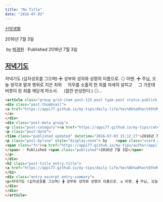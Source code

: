 ```yaml
---
title: "No Title"
date: "2016-07-03"
---
```


[신앙생활](https://appi77.github.io/my-tips/category/daily-life/%ec%8b%a0%ec%95%99%ec%83%9d%ed%99%9c/)

2016년 7월 3일

 by 
[박경원](https://appi77.github.io/my-tips/author/appi77/ "박경원이(가) 작성한 글")
 · Published 2016년 7월 3일

[저녁기도](https://appi77.github.io/my-tips/daily-life/%ec%8b%a0%ec%95%99%ec%83%9d%ed%99%9c/%ec%a0%80%eb%85%81%ea%b8%b0%eb%8f%84/ "Permalink to 저녁기도")
--------------------------------------------------------------------------------------------------------------------------------------------------

저녁기도 (십자성호를 그으며) ╋ 성부와 성자와 성령의 이름으로. ◎ 아멘. ╋ 주님, 오늘 생각과 말과 행위로 지은 죄와     의무를 소홀히 한 죄를 자세히 살피고     그 가운데 버릇이 된 죄를 깨닫게 하소서.     (잠깐 반성한다.) ◎...

```html
<article class="group grid-item post-125 post type-post status-publish format-standard hentry category-17" id="post-125"><div class="post-inner post-hover">
<div class="post-thumbnail">
<a href="https://appi77.github.io/my-tips/daily-life/%ec%8b%a0%ec%95%99%ec%83%9d%ed%99%9c/%ec%a0%80%eb%85%81%ea%b8%b0%eb%8f%84/">
</a>
</div>
<div class="post-meta group">
<p class="post-category"><a href="https://appi77.github.io/my-tips/category/daily-life/%ec%8b%a0%ec%95%99%ec%83%9d%ed%99%9c/" rel="category tag">신앙생활</a></p>
<p class="post-date">
<time class="published updated" datetime="2016-07-03 15:12:27">2016년 7월 3일</time></p>
<p class="post-byline" style="display:none"> by    <span class="vcard author">
<span class="fn"><a href="https://appi77.github.io/my-tips/author/appi77/" rel="author" title="박경원이(가) 작성한 글">박경원</a></span>
</span> · Published <span class="published">2016년 7월 3일</span>
</p>
</div>
<h2 class="post-title entry-title">
<a href="https://appi77.github.io/my-tips/daily-life/%ec%8b%a0%ec%95%99%ec%83%9d%ed%99%9c/%ec%a0%80%eb%85%81%ea%b8%b0%eb%8f%84/" rel="bookmark" title="Permalink to 저녁기도">저녁기도</a>
</h2>
<div class="entry excerpt entry-summary">
<p>저녁기도 (십자성호를 그으며) ╋ 성부와 성자와 성령의 이름으로. ◎ 아멘. ╋ 주님, 오늘 생각과 말과 행위로 지은 죄와     의무를 소홀히 한 죄를 자세히 살피고     그 가운데 버릇이 된 죄를 깨닫게 하소서.     (잠깐 반성한다.) ◎...</p>
</div>
</div>
</article>
```
